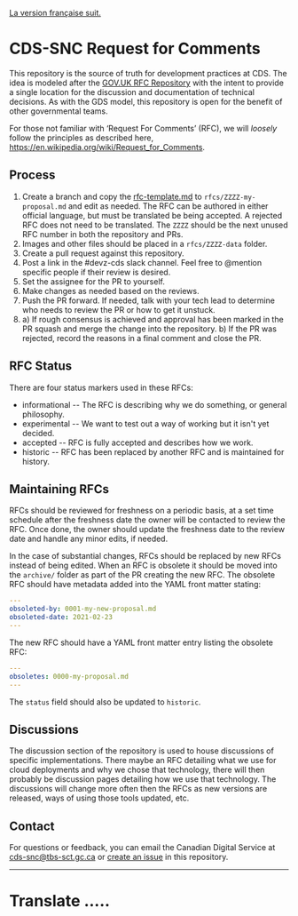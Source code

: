 [La version française suit.](#TODO)

# CDS-SNC Request for Comments

This repository is the source of truth for development practices at CDS. The
idea is modeled after the
[GOV.UK RFC Repository](https://github.com/alphagov/govuk-rfcs)
with the intent to provide a single location for the discussion and 
documentation of technical decisions. As with the GDS model, this repository is
open for the benefit of other governmental teams.

For those not familiar with ‘Request For Comments’ (RFC), we will *loosely*
follow the principles as described here,
https://en.wikipedia.org/wiki/Request_for_Comments.

## Process
1. Create a branch and copy the [rfc-template.md](rfc-template.md)
to `rfcs/ZZZZ-my-proposal.md` and edit as needed. The RFC can be authored in
either official language, but must be translated be being accepted. A rejected
RFC does not need to be translated. The `ZZZZ` should be the next unused RFC
number in both the repository and PRs.
2. Images and other files should be placed in a `rfcs/ZZZZ-data` folder.
3. Create a pull request against this repository.
4. Post a link in the #devz-cds slack channel. Feel free to @mention specific
people if their review is desired.
5. Set the assignee for the PR to yourself.
6. Make changes as needed based on the reviews.
7. Push the PR forward. If needed, talk with your tech lead to determine who
needs to review the PR or how to get it unstuck.
8. a) If rough consensus is achieved and approval has been marked in the PR
      squash and merge the change into the repository.
   b) If the PR was rejected, record the reasons in a final comment and close 
      the PR.

## RFC Status
There are four status markers used in these RFCs:
 * informational -- The RFC is describing why we do something, or general philosophy.
 * experimental -- We want to test out a way of working but it isn't yet decided.
 * accepted -- RFC is fully accepted and describes how we work.
 * historic -- RFC has been replaced by another RFC and is maintained for history.

## Maintaining RFCs
RFCs should be reviewed for freshness on a periodic basis, at a set time
schedule after the freshness date the owner will be contacted to review the RFC.
Once done, the owner should update the freshness date to the review date and
handle any minor edits, if needed.

In the case of substantial changes, RFCs should be replaced by new RFCs instead
of being edited. When an RFC is obsolete it should be moved into the
`archive/` folder as part of the PR creating the new RFC. The obsolete RFC
should have metadata added into the YAML front matter stating:

```yaml
---
obsoleted-by: 0001-my-new-proposal.md
obsoleted-date: 2021-02-23
---
```

The new RFC should have a YAML front matter entry listing the obsolete RFC:

```yaml
---
obsoletes: 0000-my-proposal.md
---
```

The `status` field should also be updated to `historic`.

## Discussions
The discussion section of the repository is used to house discussions of specific
implementations. There maybe an RFC detailing what we use for cloud deployments
and why we chose that technology, there will then probably be discussion pages
detailing how we use that technology. The discussions will change more often
then the RFCs as new versions are released, ways of using those tools updated, etc.

## Contact

For questions or feedback, you can email the Canadian Digital Service at
[cds-snc@tbs-sct.gc.ca](mailto:cds-snc@tbs-sct.gc.ca) or
[create an issue](https://github.com/cds-snc/cds-snc-rfcs/issues)
in this repository.

----

# Translate .....